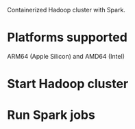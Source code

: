 Containerized Hadoop cluster with Spark.

# Platforms supported
ARM64 (Apple Silicon) and AMD64 (Intel)

# Start Hadoop cluster


# Run Spark jobs


